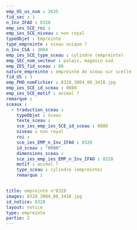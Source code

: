 ```yaml
---
emp_US_us_nom : 2635
fid_sec : 1
n_Inv_IFAO : 8328
emp_ies_SCE_roi : 
emp_ies_SCE_niveau : non royal
typeObjet : Empreinte
type_empreinte : sceau unique ?
n_Inv_CSA : 3004
emp_ies_SCE_type_sceau : cylindre (empreinte)
emp_SEC_nom_secteur : palais, magasin sud
emp_IES_fid_sceau : 80
nature_empreinte : empreinte de sceau sur scellé
fid_US : 3
emp_PHO_nomFichier : 8328_3004_08_3418.jpg
emp_ies_SCE_id_sceau : 0080
emp_ies_SCE_motif : animal ?
remarque : 
sceaux :
  - traduction_sceau : 
    typeObjet : Sceau
    texte_sceau : 
    sce_ies_emp_ies_SCE_id_sceau : 0080
    niveau : non royal
    roi : 
    sce_ies_EMP_n_Inv_IFAO : 8328
    id_sceau : "0080"
    dimensions_sceau : 
    sce_ies_emp_ies_EMP_n_Inv_IFAO : 8328
    motif : animal ?
    type_sceau : cylindre (empreinte)
    remarque : 


title: empreinte n°8328
images: 8328_3004_08_3418.jpg
id_notice: 8328
layout: notice
type: empreinte
partie: 2
---
```

